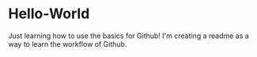 # Hello-World
Just learning how to use the basics for Github!
I'm creating a readme as a way to learn the workflow of Github.
